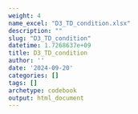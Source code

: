 ```yaml
---
weight: 4
name_excel: "D3_TD_condition.xlsx"
description: ""
slug: "D3_TD_condition"
datetime: 1.7268637e+09
title: D3_TD_condition
author: ''
date: '2024-09-20'
categories: []
tags: []
archetype: codebook
output: html_document
---
```


<div class="tabcontent"></div>
